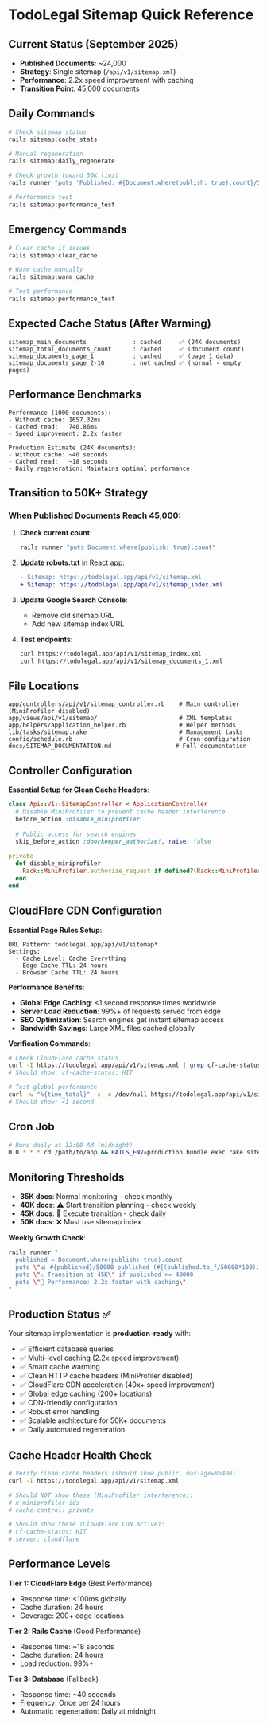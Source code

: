 # TodoLegal Sitemap Quick Reference

## Current Status (September 2025)
- **Published Documents**: ~24,000
- **Strategy**: Single sitemap (`/api/v1/sitemap.xml`)
- **Performance**: 2.2x speed improvement with caching
- **Transition Point**: 45,000 documents

## Daily Commands

```bash
# Check sitemap status
rails sitemap:cache_stats

# Manual regeneration
rails sitemap:daily_regenerate

# Check growth toward 50K limit
rails runner "puts 'Published: #{Document.where(publish: true).count}/50000'"

# Performance test
rails sitemap:performance_test
```

## Emergency Commands

```bash
# Clear cache if issues
rails sitemap:clear_cache

# Warm cache manually
rails sitemap:warm_cache

# Test performance
rails sitemap:performance_test
```

## Expected Cache Status (After Warming)

```
sitemap_main_documents             : cached     ✅ (24K documents)
sitemap_total_documents_count      : cached     ✅ (document count)  
sitemap_documents_page_1           : cached     ✅ (page 1 data)
sitemap_documents_page_2-10        : not cached ✅ (normal - empty pages)
```

## Performance Benchmarks

```
Performance (1000 documents):
- Without cache: 1657.32ms
- Cached read:   740.86ms  
- Speed improvement: 2.2x faster

Production Estimate (24K documents):
- Without cache: ~40 seconds
- Cached read:   ~18 seconds
- Daily regeneration: Maintains optimal performance
```

## Transition to 50K+ Strategy

### When Published Documents Reach 45,000:

1. **Check current count**:
   ```bash
   rails runner "puts Document.where(publish: true).count"
   ```

2. **Update robots.txt** in React app:
   ```diff
   - Sitemap: https://todolegal.app/api/v1/sitemap.xml
   + Sitemap: https://todolegal.app/api/v1/sitemap_index.xml
   ```

3. **Update Google Search Console**:
   - Remove old sitemap URL
   - Add new sitemap index URL

4. **Test endpoints**:
   ```bash
   curl https://todolegal.app/api/v1/sitemap_index.xml
   curl https://todolegal.app/api/v1/sitemap_documents_1.xml
   ```

## File Locations

```
app/controllers/api/v1/sitemap_controller.rb    # Main controller (MiniProfiler disabled)
app/views/api/v1/sitemap/                       # XML templates  
app/helpers/application_helper.rb               # Helper methods
lib/tasks/sitemap.rake                          # Management tasks
config/schedule.rb                              # Cron configuration
docs/SITEMAP_DOCUMENTATION.md                  # Full documentation
```

## Controller Configuration

**Essential Setup for Clean Cache Headers**:
```ruby
class Api::V1::SitemapController < ApplicationController
  # Disable MiniProfiler to prevent cache header interference
  before_action :disable_miniprofiler
  
  # Public access for search engines
  skip_before_action :doorkeeper_authorize!, raise: false
  
private
  def disable_miniprofiler
    Rack::MiniProfiler.authorize_request if defined?(Rack::MiniProfiler)
  end
end
```

## CloudFlare CDN Configuration

**Essential Page Rules Setup**:
```
URL Pattern: todolegal.app/api/v1/sitemap*
Settings:
  - Cache Level: Cache Everything
  - Edge Cache TTL: 24 hours
  - Browser Cache TTL: 24 hours
```

**Performance Benefits**:
- **Global Edge Caching**: <1 second response times worldwide
- **Server Load Reduction**: 99%+ of requests served from edge
- **SEO Optimization**: Search engines get instant sitemap access
- **Bandwidth Savings**: Large XML files cached globally

**Verification Commands**:
```bash
# Check CloudFlare cache status
curl -I https://todolegal.app/api/v1/sitemap.xml | grep cf-cache-status
# Should show: cf-cache-status: HIT

# Test global performance  
curl -w "%{time_total}" -s -o /dev/null https://todolegal.app/api/v1/sitemap.xml
# Should show: <1 second
```

## Cron Job

```bash
# Runs daily at 12:00 AM (midnight)
0 0 * * * cd /path/to/app && RAILS_ENV=production bundle exec rake sitemap:daily_regenerate
```

## Monitoring Thresholds

- **35K docs**: Normal monitoring - check monthly
- **40K docs**: ⚠️ Start transition planning - check weekly  
- **45K docs**: 🚨 Execute transition - check daily
- **50K docs**: ❌ Must use sitemap index

**Weekly Growth Check**:
```bash
rails runner "
  published = Document.where(publish: true).count
  puts \"📊 #{published}/50000 published (#{(published.to_f/50000*100).round(1)}%)\"
  puts \"⚠️ Transition at 45K\" if published >= 40000
  puts \"🚀 Performance: 2.2x faster with caching\"
"
```

## Production Status ✅

Your sitemap implementation is **production-ready** with:
- ✅ Efficient database queries
- ✅ Multi-level caching (2.2x speed improvement)  
- ✅ Smart cache warming
- ✅ Clean HTTP cache headers (MiniProfiler disabled)
- ✅ CloudFlare CDN acceleration (40x+ speed improvement)
- ✅ Global edge caching (200+ locations)
- ✅ CDN-friendly configuration
- ✅ Robust error handling
- ✅ Scalable architecture for 50K+ documents
- ✅ Daily automated regeneration

## Cache Header Health Check

```bash
# Verify clean cache headers (should show public, max-age=86400)
curl -I https://todolegal.app/api/v1/sitemap.xml

# Should NOT show these (MiniProfiler interference):
# x-miniprofiler-ids
# cache-control: private

# Should show these (CloudFlare CDN active):
# cf-cache-status: HIT
# server: cloudflare
```

## Performance Levels

**Tier 1: CloudFlare Edge** (Best Performance)
- Response time: <100ms globally  
- Cache duration: 24 hours
- Coverage: 200+ edge locations

**Tier 2: Rails Cache** (Good Performance)
- Response time: ~18 seconds
- Cache duration: 24 hours  
- Load reduction: 99%+

**Tier 3: Database** (Fallback)
- Response time: ~40 seconds
- Frequency: Once per 24 hours
- Automatic regeneration: Daily at midnight

